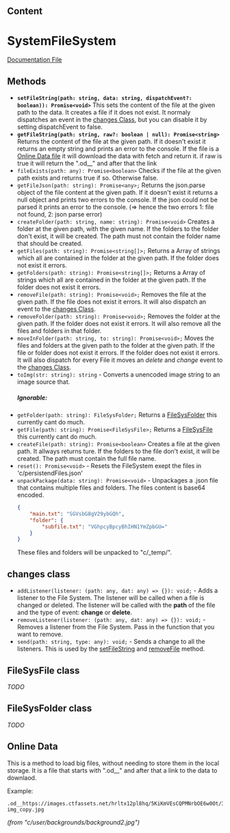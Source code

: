 ## Content

# SystemFileSystem

[Documentation File](../../dist/c/sys/filesys.d.ts)

## Methods

-   **`setFileString(path: string, data: string, dispatchEvent?: boolean)): Promise<void>`** This sets the content of the file at the given path to the data. It creates a file if it does not exist. It normaly dispatches an event in the [changes Class](#changes-class), but you can disable it by setting dispatchEvent to false.
-   **`getFileString(path: string, raw?: boolean | null): Promise<string>`** Returns the content of the file at the given path. If it doesn't exist it returns an empty string and prints an error to the console. If the file is a [Online Data file](#online-data) it will download the data with fetch and return it. if raw is true it will return the ".od\_\_" and after that the link
-   `fileExists(path: any): Promise<boolean>` Checks if the file at the given path exists and returns true if so. Otherwise false.
-   `getFileJson(path: string): Promise<any>;` Returns the json.parse object of the file content at the given path. If it doesn't exist it returns a null object and prints two errors to the console. If the json could not be parsed it prints an error to the console. (=> hence the two errors 1: file not found, 2: json parse error)
-   `createFolder(path: string, name: string): Promise<void>` Creates a folder at the given path, with the given name. If the folders to the folder don't exist, it will be created. The path must not contain the folder name that should be created.
-   `getFiles(path: string): Promise<string[]>;` Returns a Array of strings which all are contained in the folder at the given path. If the folder does not exist it errors.
-   `getFolders(path: string): Promise<string[]>;` Returns a Array of strings which all are contained in the folder at the given path. If the folder does not exist it errors.
-   `removeFile(path: string): Promise<void>;` Removes the file at the given path. If the file does not exist it errors. It will also dispatch an event to the [changes Class](#changes-class).
-   `removeFolder(path: string): Promise<void>;` Removes the folder at the given path. If the folder does not exist it errors. It will also remove all the files and folders in that folder.
-   `moveInFolder(path: string, to: string): Promise<void>;` Moves the files and folders at the given path to the folder at the given path. If the file or folder does not exist it errors. If the folder does not exist it errors. It will also dispatch for every File it moves an _delete_ and _change_ event to the [changes Class](#changes-class).
-   `toImg(str: string): string` - Converts a unencoded image string to an image source that.
    ##### Ignorable:
-   `getFolder(path: string): FileSysFolder;` Returns a [FileSysFolder](#filesysfolder-class) this currently cant do much.
-   `getFile(path: string): Promise<FileSysFile>;` Returns a [FileSysFile](#filesysfile-class) this currently cant do much.
-   `createFile(path: string): Promise<boolean>` Creates a file at the given path. It allways returns ture. If the folders to the file don't exist, it will be created. The path must contain the full file name.
-   `reset(): Promise<void>` - Resets the FileSystem exept the files in 'c/persistendFiles.json'
-   `unpackPackage(data: string): Promise<void>` - Unpackages a .json file that contains multiple files and folders. The files content is base64 encoded.
    ```json
    {
        "main.txt": "SGVsbG8gV29ybGQh",
        "folder": {
            "subfile.txt": "VGhpcyBpcyBhIHN1YmZpbGU="
        }
    }
    ```
    These files and folders will be unpacked to "c/\_temp/".

## changes class

-   `addListener(listener: (path: any, dat: any) => {}): void;` - Adds a listener to the File System. The listener will be called when a file is changed or deleted. The listener will be called with the **path** of the file and the type of event: **change** or **delete**.
-   `removeListener(listener: (path: any, dat: any) => {}): void;` - Removes a listener from the File System. Pass in the function that you want to remove.
-   `send(path: string, type: any): void;` - Sends a change to all the listeners. This is used by the [setFileString](#methods) and [removeFile](#methods) method.

## FileSysFile class

_TODO_

## FileSysFolder class

_TODO_

## Online Data

This is a method to load big files, without needing to store them in the local storage. It is a file that starts with ".od\_\_" and after that a link to the data to downlaod.

Example:

```
.od__https://images.ctfassets.net/hrltx12pl8hq/5KiKmVEsCQPMNrbOE6w0Ot/341c573752bf35cb969e21fcd279d3f9/hero-img_copy.jpg
```

_(from "c/user/backgrounds/background2.jpg")_
